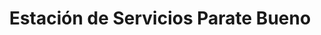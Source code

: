 ---
title: "Estación de Servicios Parate Bueno"
url: /caracas/estacion-de-servicios-parate-bueno/
shop: comodidad
---